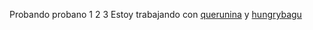 Probando probano 1 2 3 
Estoy trabajando con [querunina](https://github.com/querunina) y [hungrybagu](https://github.com/hungrybagu)
